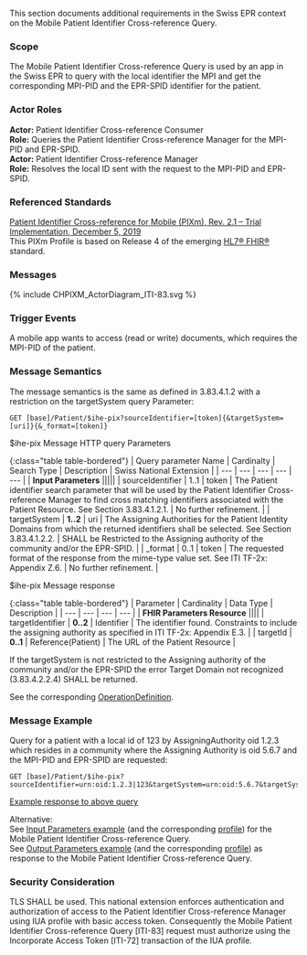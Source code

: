 This section documents additional requirements in the Swiss EPR context on the Mobile Patient Identifier
Cross-reference Query.

### Scope
The Mobile Patient Identifier Cross-reference Query is used by an app in the Swiss EPR to query with the
local identifier the MPI and get the corresponding MPI-PID and the EPR-SPID identifier for the patient.

### Actor Roles
**Actor:** Patient Identifier Cross-reference Consumer   
**Role:** Queries the Patient Identifier Cross-reference Manager for the MPI-PID and EPR-SPID.   
**Actor:** Patient Identifier Cross-reference Manager   
**Role:** Resolves the local ID sent with the request to the MPI-PID and EPR-SPID.   

### Referenced Standards
[Patient Identifier Cross-reference for Mobile (PIXm), Rev. 2.1 – Trial Implementation, December 5, 2019](https://www.ihe.net/uploadedFiles/Documents/ITI/IHE_ITI_Suppl_PIXm.pdf)  
This PIXm Profile is based on Release 4 of the emerging [HL7® FHIR®](https://www.hl7.org/fhir/index.html) standard.

### Messages

<div>{% include CHPIXM_ActorDiagram_ITI-83.svg %}</div>

### Trigger Events
A mobile app wants to access (read or write) documents, which requires the MPI-PID of the patient.

### Message Semantics
The message semantics is the same as defined in 3.83.4.1.2 with a restriction on the targetSystem query
Parameter:

```
GET [base]/Patient/$ihe-pix?sourceIdentifier=[token]{&targetSystem=[uri]}{&_format=[token]}
```
<div><figcaption>$ihe-pix Message HTTP query Parameters</figcaption></div>  

{:class="table table-bordered"}
| Query parameter Name | Cardinalty | Search Type | Description | Swiss National Extension |
| --- | --- | --- | --- | --- |
| **Input Parameters** |||||
| sourceIdentifier | 1..1 | token | The Patient identifier search parameter that will be used by the Patient Identifier Cross-reference Manager to find cross matching identifiers associated with the Patient Resource. See Section 3.83.4.1.2.1. | No further refinement. |
| targetSystem | **1..2** | uri | The Assigning Authorities for the Patient Identity Domains from which the returned identifiers shall be selected. See Section 3.83.4.1.2.2. | SHALL be Restricted to the Assigning authority of the community and/or the EPR-SPID. |
| _format | 0..1 | token | The requested format of the response from the mime-type value set. See ITI TF-2x: Appendix Z.6. | No further refinement. |

<div><figcaption>$ihe-pix Message response</figcaption></div>  

{:class="table table-bordered"}
| Parameter | Cardinality | Data Type | Description |
| --- | --- | --- | --- |
| **FHIR Parameters Resource** ||||
| targetIdentifier | **0..2** | Identifier | The identifier found. Constraints to include the assigning authority as specified in ITI TF-2x: Appendix E.3. |
| targetId | **0..1** | Reference(Patient) | The URL of the Patient Resource |

If the targetSystem is not restricted to the Assigning authority of the community and/or the EPR-SPID the
error Target Domain not recognized (3.83.4.2.2.4) SHALL be returned.

See the corresponding [OperationDefinition](OperationDefinition-CH.PIXm.html).

### Message Example
Query for a patient with a local id of 123 by AssigningAuthority oid 1.2.3 which resides in a
community where the Assigning Authority is oid 5.6.7 and the MPI-PID and EPR-SPID are requested:

```
GET [base]/Patient/$ihe-pix?sourceIdentifier=urn:oid:1.2.3|123&targetSystem=urn:oid:5.6.7&targetSystem=urn:oid:2.16.756.5.30.1.127.3.10.3
```
[Example response to above query](Parameters-ParametersPIXmOutput.json.html)

Alternative:  
See [Input Parameters example](Parameters-ParametersPIXmInput.html) (and the corresponding [profile](StructureDefinition-ch-pixm-in-parameters.html)) for the Mobile Patient Identifier Cross-reference Query.   
See [Output Parameters example](Parameters-ParametersPIXmOutput.html) (and the corresponding [profile](StructureDefinition-ch-pixm-out-parameters.html)) as response to the Mobile Patient Identifier Cross-reference Query.

### Security Consideration

TLS SHALL be used. This national extension enforces authentication and authorization of access to the
Patient Identifier Cross-reference Manager using IUA profile with basic access token. Consequently
the Mobile Patient Identifier Cross-reference Query [ITI-83] request must authorize using the Incorporate
Access Token [ITI-72] transaction of the IUA profile.
